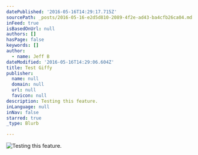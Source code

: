 ```yaml
---
datePublished: '2016-05-16T14:29:17.715Z'
sourcePath: _posts/2016-05-16-e2d5d810-2089-4f2e-ad43-ba4cfb26ca04.md
inFeed: true
isBasedOnUrl: null
authors: []
hasPage: false
keywords: []
author:
  - name: Jeff B
dateModified: '2016-05-16T14:29:06.604Z'
title: Test Giffy
publisher:
  name: null
  domain: null
  url: null
  favicon: null
description: Testing this feature.
inLanguage: null
inNav: false
starred: true
_type: Blurb

---
```

![Testing this feature.](https://the-grid-user-content.s3-us-west-2.amazonaws.com/885939ff-e067-4e97-86b4-21aa9281fb2e.gif)